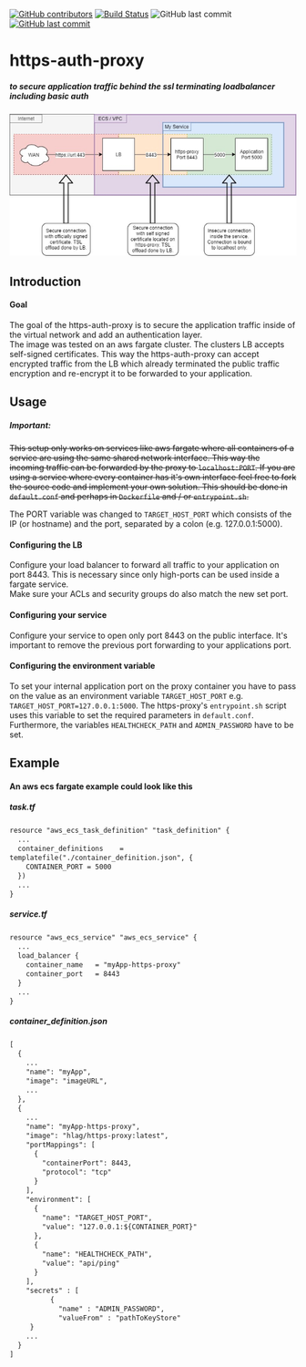 [![GitHub contributors](https://img.shields.io/github/contributors/Hapag-Lloyd/https-auth-proxy.svg)](https://GitHub.com/Hapag-Lloyd/https-proxy/graphs/contributors/)
[![Build Status](https://travis-ci.org/Hapag-Lloyd/https-auth-proxy.svg?branch=master)](https://travis-ci.org/Hapag-Lloyd/https-proxy)
![GitHub last commit](https://img.shields.io/github/last-commit/hapag-lloyd/https-auth-proxy)
[![GitHub last commit](https://img.shields.io/badge/dockerhub-https--auth--proxy-informational)](https://hub.docker.com/r/hlag/https-auth-proxy)

# https-auth-proxy
##### to secure application traffic behind the ssl terminating loadbalancer including basic auth 

![technical view](./https-proxy.jpg)

## Introduction

#### Goal

The goal of the https-auth-proxy is to secure the application traffic
inside of the virtual network and add an authentication layer.<br>
The image was tested on an aws fargate cluster. The clusters LB
accepts self-signed certificates. This way the https-auth-proxy can accept
encrypted traffic from the LB which already terminated the public
traffic encryption and re-encrypt it to be forwarded to your application.
<br>

## Usage

##### Important:
~~This setup only works on services like aws fargate where all containers
of a service are using the same shared network interface. This way
the incoming traffic can be forwarded by the proxy to
`localhost:PORT`. If you are using a service where every container
has it's own interface feel free to fork the source code and implement
your own solution. This should be done in `default.conf` and perhaps
in `Dockerfile` and / or `entrypoint.sh`.~~

The PORT variable was changed to `TARGET_HOST_PORT` which consists of the IP
(or hostname) and the port, separated by a colon (e.g. 127.0.0.1:5000). 

#### Configuring the LB
Configure your load balancer to forward all traffic to your application
on port 8443. This is necessary since only high-ports can be used
inside a fargate service.<br>
Make sure your ACLs and security groups do also match the new
set port.

#### Configuring your service
Configure your service to open only port 8443 on the public interface.
It's important to remove the previous port forwarding to your
applications port.<br>

#### Configuring the environment variable
To set your internal application port on the proxy container you have
to pass on the value as an environment variable `TARGET_HOST_PORT` e.g. `TARGET_HOST_PORT=127.0.0.1:5000`.
The https-proxy's `entrypoint.sh` script uses this variable to set the
required parameters in `default.conf`. Furthermore, the variables `HEALTHCHECK_PATH`
and `ADMIN_PASSWORD` have to be set.

## Example

#### An aws ecs fargate example could look like this

##### task.tf
```hcl-terraform
resource "aws_ecs_task_definition" "task_definition" {
  ...
  container_definitions    = templatefile("./container_definition.json", {
    CONTAINER_PORT = 5000
  })
  ...
}
```

##### service.tf
```hcl-terraform
resource "aws_ecs_service" "aws_ecs_service" {
  ...
  load_balancer {
    container_name   = "myApp-https-proxy"
    container_port   = 8443
  }
  ...
}
```

##### container_definition.json
```json5
[
  {
    ...
    "name": "myApp",
    "image": "imageURL",
    ...
  },
  {
    ...
    "name": "myApp-https-proxy",
    "image": "hlag/https-proxy:latest",
    "portMappings": [
      {
        "containerPort": 8443,
        "protocol": "tcp"
      }
    ],
    "environment": [
      {
        "name": "TARGET_HOST_PORT",
        "value": "127.0.0.1:${CONTAINER_PORT}"
      },
      {
        "name": "HEALTHCHECK_PATH",
        "value": "api/ping"
      }
    ],
    "secrets" : [
          {
            "name" : "ADMIN_PASSWORD",
            "valueFrom" : "pathToKeyStore"
     }
    ...
  }
]
```
